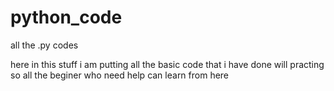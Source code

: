 # python_code
all the .py codes


here in this stuff i am putting all the basic code that i have done will practing 
so all the beginer who need help can learn from here
